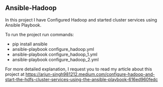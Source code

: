 ## Ansible-Hadoop

In this project I have Configured Hadoop and started cluster services using Ansible Playbook.

To run the project run commands:

* pip install ansible
* ansible-playbook configure_hadoop.yml
* ansible-playbook configure_hadoop_1.yml
* ansible-playbook configure_hadoop_2.yml

For more detailed explanation, I request you to read my article about this project at https://arjun-singh981212.medium.com/configure-hadoop-and-start-the-hdfs-cluster-services-using-the-ansible-playbook-616ed960fedc
